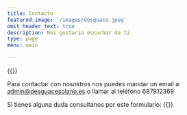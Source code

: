 ```yaml
---
title: Contacto
featured_image: '/images/desguace.jpeg'
omit_header_text: true
description: Nos gustaría escuchar de ti
type: page
menu: main

---
```


{{<map>}}


Para contactar con nosostros nos puedes mandar un email a: admin@desguacesolano.es o llamar al teléfono 687812369



Si tienes alguna duda consultanos por este formulario:
{{<form-contact action="https://formspree.io/f/mayvooky"  >}}

